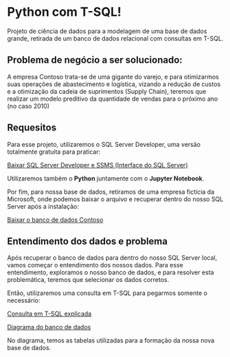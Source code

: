 # Python com T-SQL!
Projeto de ciência de dados para a modelagem de uma base de dados grande, retirada de um banco de dados relacional com consultas em T-SQL.

## Problema de negócio a ser solucionado:

A empresa Contoso trata-se de uma gigante do varejo, e para otimizarmos suas operações de abastecimento e logística, vizando a redução de custos e a otimização da cadeia de suprimentos (Supply Chain), teremos que realizar um modelo preditivo da quantidade de vendas para o próximo ano (no caso 2010)

## Requesitos
Para esse projeto, utilizaremos o SQL Server Developer, uma versão totalmente gratuita para praticar:

[Baixar SQL Server Developer e SSMS (Interface do SQL Server)](https://www.microsoft.com/pt-br/sql-server/sql-server-downloads)

Utilizaremos também o **Python** juntamente com o **Jupyter Notebook**.

Por fim, para nossa base de dados, retiramos de uma empresa fictícia da Microsoft, onde podemos baixar o arquivo e recuperar dentro do nosso SQL Server após a instalação:

[Baixar o banco de dados Contoso](https://www.microsoft.com/en-us/download/details.aspx?id=18279)

## Entendimento dos dados e problema
Após recuperar o banco de dados para dentro do nosso SQL Server local, vamos começar o entendimento dos nossos dados.
Para esse entendimento, exploramos o nosso banco de dados, e para resolver esta problemática, teremos que selecionar os dados corretos.

Então, utilizaremos uma consulta em T-SQL para pegarmos somente o necessário:

[Consulta em T-SQL explicada](SQL/Base%20de%20dados.sql)

[Diagrama do banco de dados](SQL/Diagrama.pdf)

No diagrama, temos as tabelas utilizadas para a formação da nossa nova base de dados.
